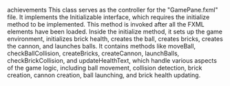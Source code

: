 achievements 
This class serves as the controller for the "GamePane.fxml" file.
It implements the Initializable interface, which requires the initialize method to be implemented. This method is invoked after all the FXML elements have been loaded.
Inside the initialize method, it sets up the game environment, initializes brick health, creates the ball, creates bricks, creates the cannon, and launches balls.
It contains methods like moveBall, checkBallCollision, createBricks, createCannon, launchBalls, checkBrickCollision, and updateHealthText, which handle various aspects of the game logic, including ball movement, collision detection, brick creation, cannon creation, ball launching, and brick health updating.
